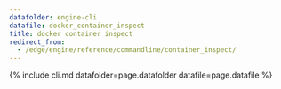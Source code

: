 ```yaml
---
datafolder: engine-cli
datafile: docker_container_inspect
title: docker container inspect
redirect_from:
  - /edge/engine/reference/commandline/container_inspect/
---
```

<!--
This page is automatically generated from Docker's source code. If you want to
suggest a change to the text that appears here, open a ticket or pull request
in the source repository on GitHub:

https://github.com/docker/cli
-->

{% include cli.md datafolder=page.datafolder datafile=page.datafile %}
